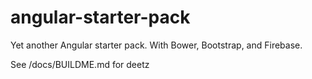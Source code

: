 # angular-starter-pack
Yet another Angular starter pack. With Bower, Bootstrap, and Firebase.

See /docs/BUILDME.md for deetz
